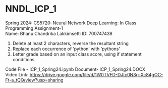 # NNDL_ICP_1
Spring 2024: CS5720: Neural Network Deep Learning: In Class Programming Assignment-1   
Name: Bhanu Chandrika Lakkimsetti  ID: 700747439 
1. Delete at least 2 characters, reverse the resultant string
2. Replace each occurrence of ‘python’ with ‘pythons’
3. Letter grade based on an input class score, using if statement conditions
   
Code File - ICP_1_Spring24.ipynb Document- ICP_1_Spring24.DOCX   
Video Link: https://drive.google.com/file/d/1W0TVFD-DJtc0N3q-Xc84gOC-Ft-a_tQQ/view?usp=sharing
